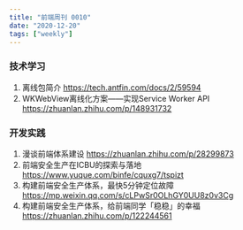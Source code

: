 ```yaml
---
title: "前端周刊 0010"
date: "2020-12-20"
tags: ["weekly"]
---
```


### 技术学习
1. 离线包简介 https://tech.antfin.com/docs/2/59594
2. WKWebView离线化方案——实现Service Worker API https://zhuanlan.zhihu.com/p/148931732

### 开发实践
1. 漫谈前端体系建设 https://zhuanlan.zhihu.com/p/28299873
2. 前端安全生产在ICBU的探索与落地 https://www.yuque.com/binfe/cquxg7/tspizt
3. 构建前端安全生产体系，最快5分钟定位故障 https://mp.weixin.qq.com/s/cLPwSr0OLhGY0UU8z0v3Cg
4. 构建前端安全生产体系，给前端同学「稳稳」的幸福 https://zhuanlan.zhihu.com/p/122244561
